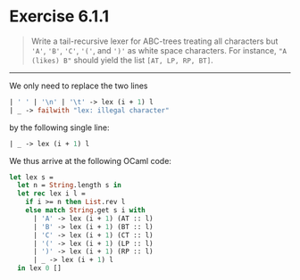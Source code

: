 # Exercise 6.1.1

> Write a tail-recursive lexer for ABC-trees treating all characters but `'A'`, `'B'`, `'C'`, `'('`, and `')'` as white space characters.
> For instance, `"A (likes) B"` should yield the list `[AT, LP, RP, BT]`.

---

We only need to replace the two lines
```ocaml
| ' ' | '\n' | '\t' -> lex (i + 1) l
| _ -> failwith "lex: illegal character"
```
by the following single line:
```ocaml
| _ -> lex (i + 1) l
```
We thus arrive at the following OCaml code:
```ocaml
let lex s =
  let n = String.length s in
  let rec lex i l =
    if i >= n then List.rev l
    else match String.get s i with
      | 'A' -> lex (i + 1) (AT :: l)
      | 'B' -> lex (i + 1) (BT :: l)
      | 'C' -> lex (i + 1) (CT :: l)
      | '(' -> lex (i + 1) (LP :: l)
      | ')' -> lex (i + 1) (RP :: l)
      | _ -> lex (i + 1) l
  in lex 0 []
```
